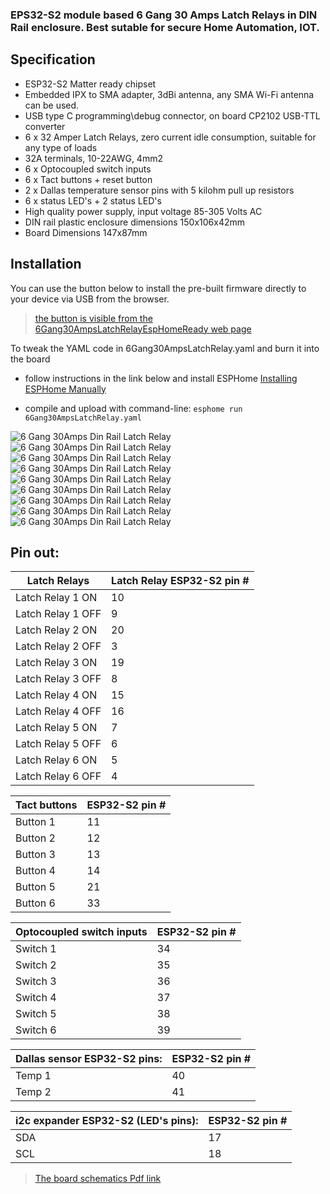 
### EPS32-S2 module based 6 Gang 30 Amps Latch Relays in DIN Rail enclosure. Best sutable for secure Home Automation, IOT. 

## Specification 

 - ESP32-S2 Matter ready chipset
 - Embedded IPX to SMA adapter, 3dBi antenna, any SMA Wi-Fi antenna can be used.
 - USB type C programming\debug connector, on board CP2102 USB-TTL converter
 - 6 x 32 Amper Latch Relays, zero current idle consumption, suitable for any type of loads
 - 32A terminals, 10-22AWG, 4mm2
 - 6 x Optocoupled switch inputs
 - 6 x Tact buttons + reset button
 - 2 x  Dallas temperature sensor pins with 5 kilohm pull up resistors
 - 6 x status LED's + 2 status LED's
 - High quality power supply, input voltage 85-305 Volts AC
 -  DIN rail plastic enclosure dimensions 150x106x42mm
 - Board Dimensions 147x87mm

## Installation

You can use the button below to install the pre-built firmware directly to your device via USB from the browser. 
>[the button  is visible from the 6Gang30AmpsLatchRelayEspHomeReady web page](https://easysensors.github.io/6Gang30AmpsLatchRelayEspHomeReady)

<esp-web-install-button manifest="./manifest.json"></esp-web-install-button>

<script type="module" src="https://unpkg.com/esp-web-tools@8.0.3/dist/web/install-button.js?module"></script>


To tweak the YAML code in 6Gang30AmpsLatchRelay.yaml and burn it into the board 
- follow instructions in the link below and install  ESPHome
[ Installing ESPHome Manually](https://esphome.io/guides/installing_esphome.html)

- compile and upload with command-line: 
 ```esphome run 6Gang30AmpsLatchRelay.yaml```


![6 Gang 30Amps Din Rail Latch Relay](https://github.com/EasySensors/6Gang30AmpsLatchRelayEspHomeReady/blob/main/docs/esp32_relays_din_rail_enclosure1.jpg?raw=true)
![6 Gang 30Amps Din Rail Latch Relay](https://github.com/EasySensors/6Gang30AmpsLatchRelayEspHomeReady/blob/main/docs/esp32_relays_din_rail_enclosure11.jpg?raw=true)
![6 Gang 30Amps Din Rail Latch Relay](https://github.com/EasySensors/6Gang30AmpsLatchRelayEspHomeReady/blob/main/docs/esp32_relays_din_rail_enclosure12.jpg?raw=true)
![6 Gang 30Amps Din Rail Latch Relay](https://github.com/EasySensors/6Gang30AmpsLatchRelayEspHomeReady/blob/main/docs/esp32_relays_din_rail_enclosure14.jpg?raw=true)
![6 Gang 30Amps Din Rail Latch Relay](https://github.com/EasySensors/6Gang30AmpsLatchRelayEspHomeReady/blob/main/docs/esp32_relays_din_rail_enclosure15.jpg?raw=true)
![6 Gang 30Amps Din Rail Latch Relay](https://github.com/EasySensors/6Gang30AmpsLatchRelayEspHomeReady/blob/main/docs/esp32_relays_din_rail_enclosure4.jpg?raw=true)
![6 Gang 30Amps Din Rail Latch Relay](https://github.com/EasySensors/6Gang30AmpsLatchRelayEspHomeReady/blob/main/docs/esp32_relays_din_rail_enclosure2.jpg?raw=true)
![6 Gang 30Amps Din Rail Latch Relay](https://github.com/EasySensors/6Gang30AmpsLatchRelayEspHomeReady/blob/main/docs/esp32_relays_bottom.png?raw=true)
![6 Gang 30Amps Din Rail Latch Relay](https://github.com/EasySensors/6Gang30AmpsLatchRelayEspHomeReady/blob/main/docs/esp32_relays_top.png?raw=true)


## Pin out:
 
Latch Relays | Latch Relay ESP32-S2 pin #
------------|--------------
Latch Relay 1 ON | 10
Latch Relay 1 OFF | 9
Latch Relay 2 ON | 20
Latch Relay 2 OFF | 3
Latch Relay 3 ON | 19
Latch Relay 3 OFF | 8
Latch Relay 4 ON | 15
Latch Relay 4 OFF | 16
Latch Relay 5 ON | 7
Latch Relay 5 OFF | 6
Latch Relay 6 ON | 5
Latch Relay 6 OFF | 4

Tact buttons |  ESP32-S2 pin #
------------|--------------
Button 1 | 11
Button 2 | 12
Button 3 | 13
Button 4 | 14
Button 5 | 21
Button 6 | 33

Optocoupled switch inputs |ESP32-S2 pin #
------------|--------------
Switch 1 | 34
Switch 2 | 35
Switch 3 | 36
Switch 4 | 37
Switch 5 | 38
Switch 6 | 39

Dallas sensor ESP32-S2 pins: |ESP32-S2 pin #
------------|--------------
Temp 1 | 40
Temp 2 | 41

i2c expander ESP32-S2 (LED's pins): |ESP32-S2 pin #
------------|--------------
SDA | 17
SCL | 18


>[The board schematics Pdf link](https://github.com/EasySensors/6Gang30AmpsLatchRelayEspHomeReady/blob/main/docs/ES%D0%9732_RELAYS_SCH_V1.PDF)
